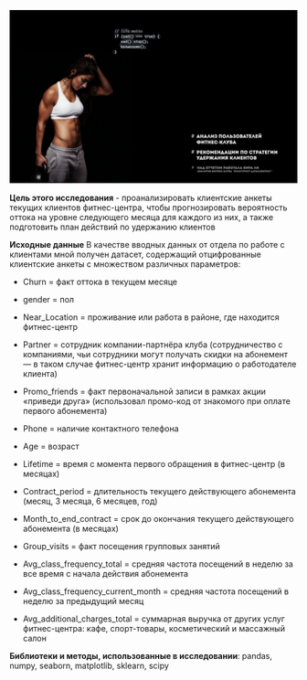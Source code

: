 
![fitness center customer churn](./misc/gym-churn.png)


**Цель этого исследования** - проанализировать клиентские анкеты текущих клиентов фитнес-центра, чтобы прогнозировать вероятность оттока на уровне следующего месяца для каждого из них, а также подготовить план действий по удержанию клиентов

**Исходные данные** В качестве вводных данных от отдела по работе с клиентами мной получен датасет, содержащий отцифрованные клиентские анкеты с множеством различных параметров:  

- Churn = факт оттока в текущем месяце
- gender = пол
- Near_Location = проживание или работа в районе, где находится фитнес-центр
- Partner = сотрудник компании-партнёра клуба (сотрудничество с компаниями, чьи сотрудники могут получать скидки на абонемент — в таком случае фитнес-центр хранит информацию о работодателе клиента)
- Promo_friends = факт первоначальной записи в рамках акции «приведи друга» (использовал промо-код от знакомого при оплате первого абонемента)
- Phone = наличие контактного телефона
- Age = возраст
- Lifetime = время с момента первого обращения в фитнес-центр (в месяцах)

- Contract_period = длительность текущего действующего абонемента (месяц, 3 месяца, 6 месяцев, год)
- Month_to_end_contract = срок до окончания текущего действующего абонемента (в месяцах)
- Group_visits = факт посещения групповых занятий
- Avg_class_frequency_total = средняя частота посещений в неделю за все время с начала действия абонемента
- Avg_class_frequency_current_month = средняя частота посещений в неделю за предыдущий месяц
- Avg_additional_charges_total = суммарная выручка от других услуг фитнес-центра: кафе, спорт-товары, косметический и массажный салон



**Библиотеки и методы, использованные в исследовании**:
pandas, numpy, seaborn, matplotlib, sklearn, scipy